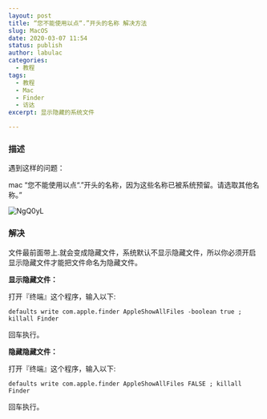 ```yaml
---
layout: post
title: “您不能使用以点“.”开头的名称 解决方法
slug: MacOS
date: 2020-03-07 11:54
status: publish
author: labulac
categories: 
  - 教程
tags: 
  - 教程
  - Mac
  - Finder
  - 访达
excerpt: 显示隐藏的系统文件

---
```


### 描述

遇到这样的问题：

mac “您不能使用以点“.”开头的名称，因为这些名称已被系统预留。请选取其他名称。”

![NgQ0yL](https://cdn.jsdelivr.net/gh/labulac/pic@master/uPic/NgQ0yL.png)

### 解决

文件最前面带上.就会变成隐藏文件，系统默认不显示隐藏文件，所以你必须开启显示隐藏文件才能把文件命名为隐藏文件。

**显示隐藏文件：**

打开『终端』这个程序，输入以下:

`defaults write com.apple.finder AppleShowAllFiles -boolean true ; killall Finder`

回车执行。

**隐藏隐藏文件：**

打开『终端』这个程序，输入以下:

`defaults write com.apple.finder AppleShowAllFiles FALSE ; killall Finder`

回车执行。

